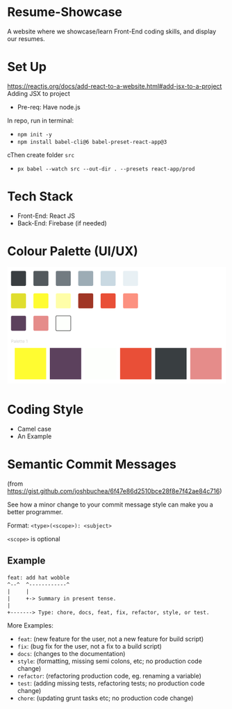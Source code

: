 # Resume-Showcase
A website where we showcase/learn Front-End coding skills, and display our resumes.

# Set Up
https://reactjs.org/docs/add-react-to-a-website.html#add-jsx-to-a-project
Adding JSX to project
- Pre-req: Have node.js

In repo, run in terminal: 
- `npm init -y`
- `npm install babel-cli@6 babel-preset-react-app@3`

cThen create folder `src`
- `px babel --watch src --out-dir . --presets react-app/prod`

# Tech Stack
- Front-End: React JS
- Back-End: Firebase (if needed)

# Colour Palette (UI/UX)
![](images-docs/colour_palette.PNG)

# Coding Style
- Camel case
- An Example

# Semantic Commit Messages 
(from https://gist.github.com/joshbuchea/6f47e86d2510bce28f8e7f42ae84c716)

See how a minor change to your commit message style can make you a better programmer.

Format: `<type>(<scope>): <subject>`

`<scope>` is optional

## Example

```
feat: add hat wobble
^--^  ^------------^
|     |
|     +-> Summary in present tense.
|
+-------> Type: chore, docs, feat, fix, refactor, style, or test.
```

More Examples:

- `feat`: (new feature for the user, not a new feature for build script)
- `fix`: (bug fix for the user, not a fix to a build script)
- `docs`: (changes to the documentation)
- `style`: (formatting, missing semi colons, etc; no production code change)
- `refactor`: (refactoring production code, eg. renaming a variable)
- `test`: (adding missing tests, refactoring tests; no production code change)
- `chore`: (updating grunt tasks etc; no production code change)
